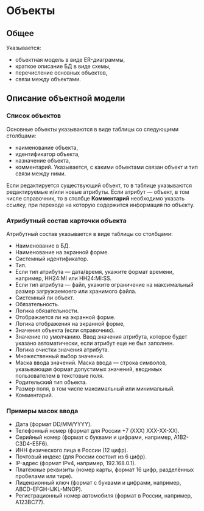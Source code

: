 # Объекты
## Общее
Указывается:
* объектная модель в виде ER-диаграммы,
* краткое описание БД в виде схемы,
* перечисление основных объектов,
* связи между объектами.
## Описание объектной модели
### Список объектов
Основные объекты указываются в виде таблицы со следующими столбцами:
* наименование объекта,
* идентификатор объекта,
* назначение объекта,
* комментарий. Указывается, с какими объектами связан объект и тип связи между ними.
  
Если редактируется существующий объект, то в таблице указываются редактируемые и/или новые атрибуты. Если атрибут — объект, в том числе справочник, то в столбце **Комментарий** необходимо указать ссылку, при переходе на которую содержится информация по объекту.
### Атрибутный состав карточки объекта
Атрибутный состав указывается в виде таблицы со столбцами:
* Наименование в БД.
* Наименование на экранной форме.
* Системный идентификатор.
* Тип.
* Если тип атрибута — дата/время, укажите формат времени, например, HH24:MI или HH24:MI:SS.
* Если тип атрибута — файл, укажите ограничение на максимальный размер загружаемоего или хранимого файла.
* Системный ли объект.
* Обязательность.
* Логика обязательности.
* Отображается ли на экранной форме.
* Логика отображения на экранной форме,
* Значения объекта (если справочник).
* Значение по умолчанию. Ввод значения атрибута, которое будет указано автоматически, если атрибут еще не был заполнен.
* Логика очистки значения атрибута.
* Множественный выбор значений.
* Маска ввода значений. Маска ввода —  строка символов, указывающая формат допустимых значений, вводимых пользователем в текстовые поля.
* Родительский тип объекта.
* Размер поля, в том числе максимальный или минимальный.
* Комментарий.
### Примеры масок ввода
* Дата (формат DD/MM/YYYY).
* Телефонный номер (формат для России +7 (XXX) XXX-XX-XX).
* Серийный номер (формат с буквами и цифрами, например, A1B2-C3D4-E5F6).
* ИНН физического лица в России (12 цифр).
* Почтовый индекс (для России состоит из 6 цифр).
* IP-адрес (формат IPv4, например, 192.168.0.1).
* Платёжные реквизиты (номер карты, формат 16 цифр, разделённых пробелами или тире).
* Лицензионный ключ (формат с буквами и цифрами, например, ABCD-EFGH-IJKL-MNOP).
* Регистрационный номер автомобиля (формат в России, например, А123ВС77).
  
